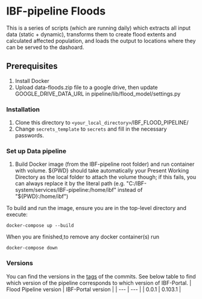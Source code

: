 # IBF-pipeline Floods

This is a series of scripts (which are running daily) which extracts all input data (static + dynamic), transforms them to create flood extents and calculated affected population, and loads the output to locations where they can be served to the dashoard.

## Prerequisites

1. Install Docker
2. Upload data-floods.zip file to a google drive, then update GOOGLE_DRIVE_DATA_URL in pipeline/lib/flood_model/settings.py 



### Installation

1. Clone this directory to `<your_local_directory>`/IBF_FLOOD_PIPELINE/
2. Change `secrets_template` to `secrets` and fill in the necessary passwords.

### Set up Data pipeline

1. Build Docker image (from the IBF-pipeline root folder) and run container with volume. ${PWD} should take automatically your Present Working Directory as the local folder to attach the volume though; if this fails, you can always replace it by the literal path (e.g. "C:/IBF-system/services/IBF-pipeline:/home/ibf" instead of "${PWD}:/home/ibf")

To build and run the image, ensure you are in the top-level directory and execute:

```
docker-compose up --build
```
When you are finished,to remove any docker container(s) run
```
docker-compose down
```

### Versions
You can find the versions in the [tags](https://github.com/rodekruis/IBF_FLOOD_PIPELINE/tags) of the commits. See below table to find which version of the pipeline corresponds to which version of IBF-Portal.
| Flood Pipeline version  | IBF-Portal version |
| --- | --- |
| 0.0.1  | 0.103.1  |
